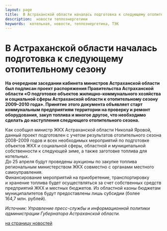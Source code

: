 ```yaml
---
layout: page
title:  В Астраханской области началась подготовка к следующему отопительному сезону
description:  новости теплоэнергетики
keywords:  котельная, новости, теплоэнергетика, ТЭК
---
```


# В Астраханской области началась подготовка к следующему отопительному сезону

**На очередном заседании кабинета министров Астраханской области был подписан проект распоряжения Правительства Астраханской области «О подготовке объектов жилищно-коммунального хозяйства и социальной сферы Астраханской области к отопительному сезону 2009–2010 года». Принятие этого документа объявляет старт коммунальным предприятиям территории на проверку и ремонт оборудования, закуп топлива и многое другое, что необходимо сделать до наступления следующего отопительного сезона.**  
  
Как сообщил министр ЖКХ Астраханской области Николай Яровой, данный проект
подготовлен с учетом результатов отопительного сезона 2008–2009 годов и всех
необходимых мероприятий по подготовке объектов ЖКХ и социальной сферы,
областной и муниципальной собственности к следующей зиме, а также заготовке
топлива для котельных.  
До 25 апреля будут проведены аукционы по закупке топлива региональным
министерством ЖКХ совместно с органами местного самоуправления.  
Финансирование мероприятий на приобретение, транспортировку и хранение топлива
будет осуществляться за счет собственных средств предприятий ЖКХ и местных
бюджетов. Из областной казны бюджетам муниципалитетов будут предоставлены лишь
субсидии (более 164,7 млн. рублей).

_Источник: Управление пресс-службы и информационной политики администрации
Губернатора Астраханской области._

[на страницу новостей](/news.shtml)

